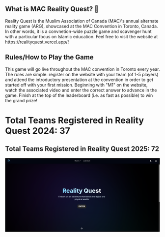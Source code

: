 ## What is MAC Reality Quest? 🌠

Reality Quest is the Muslim Association of Canada (MAC)'s annual alternate reality game (ARG), showcased at the MAC Convention in Toronto, Canada. In other words, it is a convnetion-wide puzzle game and scavenger hunt with a particular focus on Islamic education. Feel free to visit the website at https://realityquest.vercel.app/!

## Rules/How to Play the Game

This game will go live throughout the MAC convention in Toronto every year. The rules are simple: register on the website with your team (of 1-5 players) and attend the introductory presentation at the convention in order to get started off with your first mission. Beginning with "M1" on the website, watch the associated video and enter the correct answer to advance in the game. Finish at the top of the leaderboard (i.e. as fast as possible) to win the grand prize!

# Total Teams Registered in Reality Quest 2024: 37
## Total Teams Registered in Reality Quest 2025: 72

![MAC Reality Quest Login Page](public/images/homepage.png)
